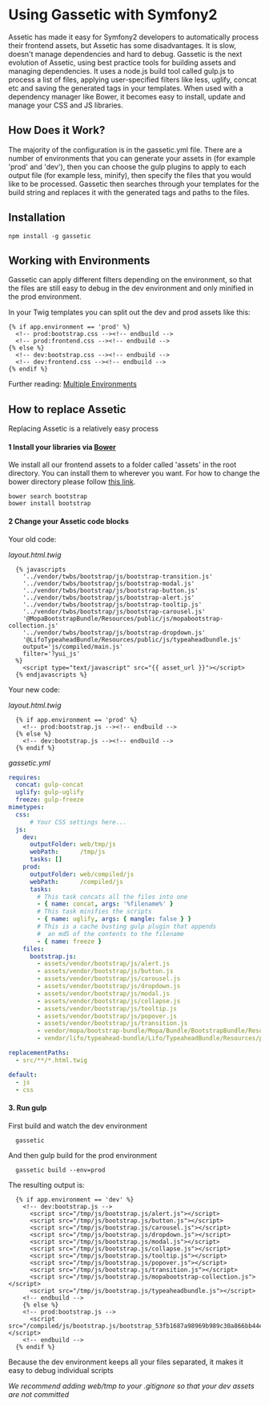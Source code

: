 # Using Gassetic with Symfony2

Assetic has made it easy for Symfony2 developers to automatically process their frontend assets, but Assetic has some disadvantages. It is slow, doesn't manage dependencies and hard to debug. Gassetic is the next evolution of Assetic, using best practice tools for building assets and managing dependencies. It uses a node.js build tool called gulp.js to process a list of files, applying user-specified filters like less, uglify, concat etc and saving the generated tags in your templates. When used with a dependency manager like Bower, it becomes easy to install, update and manage your CSS and JS libraries.

## How Does it Work?

The majority of the configuration is in the gassetic.yml file. There are a number of environments that you can generate your assets in (for example 'prod' and 'dev'), then you can choose the gulp plugins to apply to each output file (for example less, minify), then specify the files that you would like to be processed. Gassetic then searches through your templates for the build string and replaces it with the generated tags and paths to the files.

## Installation

```
npm install -g gassetic
```

## Working with Environments

Gassetic can apply different filters depending on the environment, so that the files are still easy to debug in the dev environment and only minified in the prod environment.

In your Twig templates you can split out the dev and prod assets like this:

```twig
{% if app.environment == 'prod' %}
  <!-- prod:bootstrap.css --><!-- endbuild -->
  <!-- prod:frontend.css --><!-- endbuild -->
{% else %}
  <!-- dev:bootstrap.css --><!-- endbuild -->
  <!-- dev:frontend.css --><!-- endbuild -->
{% endif %}
```

Further reading: [Multiple Environments](https://github.com/crossborne/gassetic/blob/master/Resources/doc/MultipleEnvironments.md)

## How to replace Assetic

Replacing Assetic is a relatively easy process

#### 1 Install your libraries via [Bower](http://bower.io/)

We install all our frontend assets to a folder called 'assets' in the root directory. You can install them to wherever you want. For how to change the bower directory please follow [this link](http://stackoverflow.com/questions/14079833/how-to-change-bowers-default-components-folder).

```
bower search bootstrap
bower install bootstrap
```

#### 2 Change your Assetic code blocks

Your old code:

_layout.html.twig_
```twig
  {% javascripts
    '../vendor/twbs/bootstrap/js/bootstrap-transition.js'
    '../vendor/twbs/bootstrap/js/bootstrap-modal.js'
    '../vendor/twbs/bootstrap/js/bootstrap-button.js'
    '../vendor/twbs/bootstrap/js/bootstrap-alert.js'
    '../vendor/twbs/bootstrap/js/bootstrap-tooltip.js'
    '../vendor/twbs/bootstrap/js/bootstrap-carousel.js'
    '@MopaBootstrapBundle/Resources/public/js/mopabootstrap-collection.js'
    '../vendor/twbs/bootstrap/js/bootstrap-dropdown.js'
    '@LifoTypeaheadBundle/Resources/public/js/typeaheadbundle.js'
    output='js/compiled/main.js'
    filter='?yui_js'
  %}
    <script type="text/javascript" src="{{ asset_url }}"></script>
  {% endjavascripts %}
```

Your new code:

_layout.html.twig_
```twig
  {% if app.environment == 'prod' %}
    <!-- prod:bootstrap.js --><!-- endbuild -->
  {% else %}
    <!-- dev:bootstrap.js --><!-- endbuild -->
  {% endif %}
```

_gassetic.yml_
```yaml
requires:
  concat: gulp-concat
  uglify: gulp-uglify
  freeze: gulp-freeze
mimetypes:
  css:
      # Your CSS settings here...
  js:
    dev:
      outputFolder: web/tmp/js
      webPath:      /tmp/js
      tasks: []
    prod:
      outputFolder: web/compiled/js
      webPath:      /compiled/js
      tasks:
        # This task concats all the files into one
        - { name: concat, args: '%filename%' }
        # This task minifies the scripts
        - { name: uglify, args: { mangle: false } }
        # This is a cache busting gulp plugin that appends
        #  an md5 of the contents to the filename
        - { name: freeze }
    files:
      bootstrap.js:
        - assets/vendor/bootstrap/js/alert.js
        - assets/vendor/bootstrap/js/button.js
        - assets/vendor/bootstrap/js/carousel.js
        - assets/vendor/bootstrap/js/dropdown.js
        - assets/vendor/bootstrap/js/modal.js
        - assets/vendor/bootstrap/js/collapse.js
        - assets/vendor/bootstrap/js/tooltip.js
        - assets/vendor/bootstrap/js/popover.js
        - assets/vendor/bootstrap/js/transition.js
        - vendor/mopa/bootstrap-bundle/Mopa/Bundle/BootstrapBundle/Resources/public/js/mopabootstrap-collection.js
        - vendor/lifo/typeahead-bundle/Lifo/TypeaheadBundle/Resources/public/js/typeaheadbundle.js

replacementPaths:
  - src/**/*.html.twig

default:
  - js
  - css
```

#### 3. Run gulp

First build and watch the dev environment

```
  gassetic
```

And then gulp build for the prod environment

```
  gassetic build --env=prod
```

The resulting output is:

```twig
  {% if app.environment == 'dev' %}
    <!-- dev:bootstrap.js -->
      <script src="/tmp/js/bootstrap.js/alert.js"></script>
      <script src="/tmp/js/bootstrap.js/button.js"></script>
      <script src="/tmp/js/bootstrap.js/carousel.js"></script>
      <script src="/tmp/js/bootstrap.js/dropdown.js"></script>
      <script src="/tmp/js/bootstrap.js/modal.js"></script>
      <script src="/tmp/js/bootstrap.js/collapse.js"></script>
      <script src="/tmp/js/bootstrap.js/tooltip.js"></script>
      <script src="/tmp/js/bootstrap.js/popover.js"></script>
      <script src="/tmp/js/bootstrap.js/transition.js"></script>
      <script src="/tmp/js/bootstrap.js/mopabootstrap-collection.js"></script>
      <script src="/tmp/js/bootstrap.js/typeaheadbundle.js"></script>
    <!-- endbuild -->
    {% else %}
    <!-- prod:bootstrap.js -->
      <script src="/compiled/js/bootstrap.js/bootstrap_53fb1687a98969b989c30a866bb44e43567.js"></script>
    <!-- endbuild -->
  {% endif %}
```

Because the dev environment keeps all your files separated, it makes it easy to debug individual scripts

*We recommend adding web/tmp to your .gitignore so that your dev assets are not committed*
